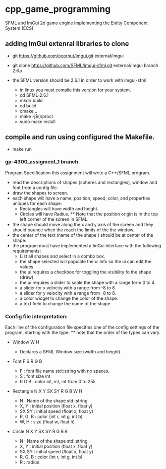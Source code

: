 # cpp_game_programming
SFML and ImGui 2d game engine implementing the Entity Component System (ECS)

## adding ImGui extenral libraries to clone
* git https://github.com/ocornut/imgui.git external/imgui
* git clone https://github.com/SFML/imgui-sfml.git external/imgui branch 2.6.x

* the SFML version should be 2.6.1 in order to work with imgui-sfml
    - in linux you must compile this version for your system.
    - cd SFML-2.6.1
    - mkdir build
    - cd build
    - cmake ..
    - make -j$(nproc)
    - sudo make install

## compile and run using configured the Makefile. 
* make run

### gp-4300_assigment_1 branch

Program Specification
this assignment will write a C++/SFML program.
* read the descriptions of shapes (spheres and rectangles), window and font from a config file.
* draw the shapes to screen.
* each shape will have a name, position, speed, color, and properties uniques for each shape:
    - Rectangles will have width and height.
    - Circles will have Radius.
    ** Note that the position origin is in the top left corner of the screen in SFML.
* the shape should move along the x and y axis of the screen and they should bounce
    when the reach the limits of the the window.
* the center of the text (name of the shape ) should be at center of the shape.
* the program must have implemented a ImGui interface with the following requirements:
    - List all shapes and select in a combo box.
    - the shape selected will populate the ui info so the ui can edit the values.
    - the ui requires a checkbox for toggling the visibility fo the shape (draw).
    - the ui requires a slider to scale the shape with a range form 0 to 4.
    - a slider for x velocity with a range from -8 to 8.
    - a slider for y velocity with a range from -8 to 8.
    - a color widget to change the color of the shape.
    - a text field to change the name of the shape.

### Config file interpretation:

Each line of the configuration file specifies one of the config settings of the program, starting with the type:
** note that the order of the types can vary.

* Window W H
    - Declares a SFML Window size (width and height).

* Font F S R G B 
    - F : font file name std::string with no spaces.
    - S : font size int
    - R G B : color int, int, int from 0 to 255 

* Rectangle N X Y SX SY R G B W H
    - N : Name of the shape std::string
    - X, Y : initial position (float x, float y)
    - SX SY : initial speed (float x, float y)
    - R, G, B : color (int r, int g, int b)
    - W, H : size (float w, float h)

* Circle N X Y SX SY R G B R 
    - N : Name of the shape std::string
    - X, Y : initial position (float x, float y)
    - SX SY : initial speed (float x, float y)
    - R, G, B : color (int r, int g, int b)
    - R : radius

